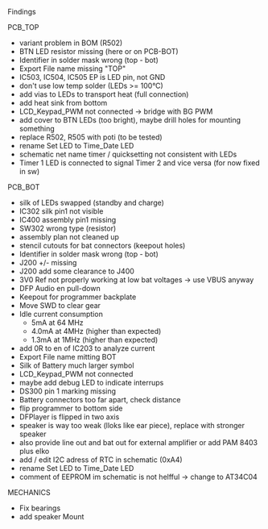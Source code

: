 Findings

PCB_TOP
- variant problem in BOM (R502)
- BTN LED resistor missing (here or on PCB-BOT)
- Identifier in solder mask wrong (top - bot)
- Export File name missing "TOP"
- IC503, IC504, IC505 EP is LED pin, not GND
- don't use low temp solder (LEDs >= 100°C)
- add vias to LEDs to transport heat (full connection)
- add heat sink from bottom
- LCD_Keypad_PWM not connected -> bridge with BG PWM
- add cover to BTN LEDs (too bright), maybe drill holes for mounting something
- replace R502, R505 with poti (to be tested)
- rename Set LED to Time_Date LED 
- schematic net name timer / quicksetting not consistent with LEDs
- Timer 1 LED is connected to signal Timer 2 and vice versa (for now fixed in sw)

PCB_BOT
- silk of LEDs swapped (standby and charge)
- IC302 silk pin1 not visible
- IC400 assembly pin1 missing
- SW302 wrong type (resistor)
- assembly plan not cleaned up
- stencil cutouts for bat connectors (keepout holes)
- Identifier in solder mask wrong (top - bot)
- J200 +/- missing
- J200 add some clearance to J400
- 3V0 Ref not properly working at low bat voltages -> use VBUS anyway
- DFP Audio en pull-down
- Keepout for programmer backplate
- Move SWD to clear gear
- Idle current consumption
  - 5mA at 64 MHz
  - 4.0mA at 4MHz (higher than expected)
  - 1.3mA at 1MHz (higher than expected)
- add 0R to en of IC203 to analyze current
- Export File name mitting BOT
- Silk of Battery much larger symbol
- LCD_Keypad_PWM not connected
- maybe add debug LED to indicate interrups
- DS300 pin 1 marking missing
- Battery connectors too far apart, check distance
- flip programmer to bottom side
- DFPlayer is flipped in two axis
- speaker is way too weak (lloks like ear piece), replace with stronger speaker
- also provide line out and bat out for external amplifier or add PAM 8403 plus elko
- add / edit I2C adress of RTC in schematic (0xA4)
- rename Set LED to Time_Date LED 
- comment of EEPROM im schematic is not helfful -> change to AT34C04

MECHANICS
- Fix bearings
- add speaker Mount